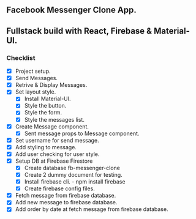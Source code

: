 ## Facebook Messenger Clone App.
## Fullstack build with React, Firebase & Material-UI.

### Checklist
* [x] Project setup.
* [x] Send Messages.
* [x] Retrive & Display Messages.
* [x] Set layout style.
    * [x] Install Material-UI.
    * [x] Style the button.
    * [x] Style the form.
    * [x] Style the messages list.
* [x] Create Message component.
    * [x] Sent message props to Message component.
* [x] Set username for send message.
* [x] Add styling to message.
* [x] Add user checking for user style.
* [x] Setup DB at Firebase Firestore
    * [x] Create database fb-messenger-clone
    * [x] Create 2 dummy document for testing.
    * [x] Install firebase cli. - npm install firebase
    * [x] Create firebase config files.
* [x] Fetch message from firebase database.
* [x] Add new message to firebase database.
* [x] Add order by date at fetch message from firebase database. 
